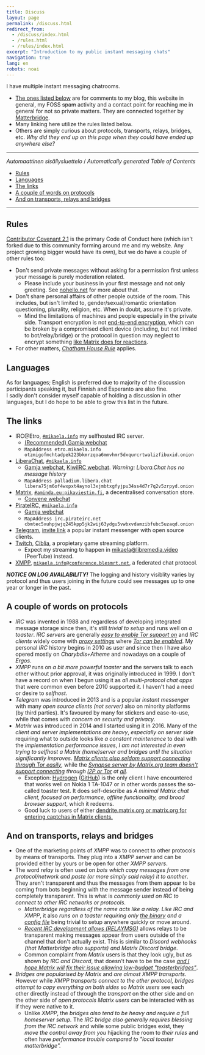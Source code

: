 ```yaml
---
title: Discuss
layout: page
permalink: /discuss.html
redirect_from:
  - /discuss/index.html
  - /rules.html
  - /rules/index.html
excerpt: "Introduction to my public instant messaging chats"
navigation: true
lang: en
robots: noai
---
```


I have multiple instant messaging chatrooms.

- [The ones listed below](#the-links) are for comments to my blog, this website
  in general, my FOSS <s>spam</s> activity and a contact point for reaching me
  in general for not so private matters. They are connected together by
  [Matterbridge](https://github.com/42wim/matterbridge/#matterbridge).
- Many linking here utilize the rules listed below.
- Others are simply curious about protocols, transports, relays, bridges, etc.
  _Why did they end up on this page when they could have ended up anywhere
  else?_

---

<!-- editorconfig-checker-disable -->
<!-- prettier-ignore-start -->

<!-- START doctoc generated TOC please keep comment here to allow auto update -->
<!-- DON'T EDIT THIS SECTION, INSTEAD RE-RUN doctoc TO UPDATE -->
<em lang="fi">Automaattinen sisällysluettelo</em> / <em lang="en">Automatically generated Table of Contents</em>

- [Rules](#rules)
- [Languages](#languages)
- [The links](#the-links)
- [A couple of words on protocols](#a-couple-of-words-on-protocols)
- [And on transports, relays and bridges](#and-on-transports-relays-and-bridges)

<!-- END doctoc generated TOC please keep comment here to allow auto update -->

<!-- prettier-ignore-end -->
<!-- editorconfig-checker-enable -->

---

## Rules

[Contributor Covenant 2.1](https://www.contributor-covenant.org/version/2/1/code_of_conduct/)
is the primary Code of Conduct here (which isn't forked due to this community
forming around me and my website. Any project growing bigger would have its
own), but we do have a couple of other rules too:

- Don't send private messages without asking for a permission first unless your
  message is purely moderation related.
  - Please include your business in your first message and not only greeting.
    See [nohello.net](https://nohello.net) for more about that.
- Don't share personal affairs of other people outside of the room. This
  includes, but isn't limited to, gender/sexual/romantic orientation
  questioning, plurality, religion, etc. When in doubt, assume it's private.
  - Mind the limitations of machines and people especially in the private side.
    Transport encryption is not
    [end-to-end encryption](https://en.wikipedia.org/wiki/End-to-end_encryption),
    which can be broken by a compromised client device (including, but not
    limited to bot/relay/bridge) or the protocol in question may neglect to
    encrypt something
    [like Matrix does for reactions](https://github.com/matrix-org/matrix-spec/issues/660).
- For other matters,
  [_Chatham House Rule_](https://www.chathamhouse.org/about-us/chatham-house-rule)
  applies.

## Languages

As for languages; English is preferred due to majority of the discussion
participants speaking it, but Finnish and Esperanto are also fine.<br> I sadly
don't consider myself capable of holding a discussion in other languages, but I
do hope to be able to grow this list in the future.

## The links

- IRC@Etro, [`#mikaela.info`](ircs://etro.mikaela.info:6697/#mikaela.info) my
  selfhosted IRC server.
  - [(Recommended) Gamja webchat](https://irc.etro.mikaela.info/#mikaela.info)
  - `MapAddress etro.mikaela.info otzmigofmchtadpek223bkmrzqoa6mmvhmr5dxqurcrtwalizfibuxid.onion`
- [LiberaChat], [`#mikaela.info`](ircs://irc.libera.chat:6697/#mikaela.info)
  - [Gamja webchat](https://web.libera.chat/gamja/#mikaela.info),
    [KiwiIRC webchat](https://web.libera.chat/#mikaela.info). _Warning:
    Libera.Chat has no message history_
  - `MapAddress palladium.libera.chat libera75jm6of4wxpxt4aynol3xjmbtxgfyjpu34ss4d7r7q2v5zrpyd.onion`
- [Matrix],
  [`#aminda.eu:pikaviestin.fi`](matrix:roomid/ruWhXaXgrPjaSSecvb:matrix.org?action=join&via=matrix.org&via=tedomum.net&via=pikaviestin.fi&via=beeper.com&via=envs.net),
  a decentralised conversation store.
  - [Convene webchat](https://letsconvene.im/app/#/join/%23mikaela.info:matrix.org)
- [PirateIRC], [`#mikaela.info`](ircs://irc.pirateirc.net:6697/#mikaela.info)
  - [Gamja webchat](https://webchat.pirateirc.net/)
  - `MapAddress irc.pirateirc.net cbmtec5xuhpjwjq245kpp5jk2wij63ydgu5vwbxvdamzibfubc5uzaqd.onion`
- [Telegram], [invite link](https://t.me/joinchat/OEuthjzmg60xNzA0) a popular
  instant messenger with open source clients.
- [Twitch], [Ciblia](https://twitch.tv/Ciblia), a propietary game streaming
  platform.
  - Expect my streaming to happen in
    [mikaela@libremedia.video](https://libremedia.video/accounts/mikaela/)
    (PeerTube) instead.
- [XMPP],
  [`mikaela.info@conference.blesmrt.net`](xmpp:mikaela.info@conference.blesmrt.net?join),
  a federated chat protocol.

[ergochat]: https://ergo.chat/
[liberachat]: https://libera.chat/
[nixnet irc]: https://docs.nixnet.services/IRC
[matrix]: https://matrix.org/
[pirateirc]: https://pirateirc.net/
[telegram]: https://telegram.org/
[twitch]: https://twitch.tv/
[xmpp]: https://xmpp.org/

**_NOTICE ON LOG AVAILABILITY!_** The logging and history visiblity varies by
protocol and thus users joining in the future could see messages up to one year
or longer in the past.

## A couple of words on protocols

- _IRC_ was invented in 1988 and regardless of developing integrated message
  storage since then, it's still _trivial to setup_ and runs well on _a
  toaster_. _IRC servers_ are generally
  _[easy to enable Tor support on](https://github.com/ergochat/ergo/blob/master/docs/MANUAL.md#tor)_
  and _IRC clients_ widely come with
  _[proxy settings](https://hexchat.readthedocs.io/en/latest/tips.html#tor)_
  where
  _[Tor can be enabled](https://weechat.org/files/doc/stable/weechat_user.en.html#irc_tor_sasl)_.
  My personal _IRC_ history begins in 2010 as user and since then I have also
  opered mostly on _Charybdis+Atheme_ and nowadays on a couple of _Ergos_.
- _XMPP_ runs on _a bit more powerful toaster_ and the servers talk to each
  other without prior approval, it was originally introduced in 1999. I don't
  have a record on when I begun using it as _all multi-protocol chat apps_ that
  were common even before 2010 supported it. I haven't had a need or desire to
  _selfhost_.
- _Telegram_ was introduced in 2013 and is a popular _instant messenger_ with
  many _open source clients (not server)_ also on minority platforms (by third
  parties). It's favoured by many for stickers and ease-to-use, while that comes
  with _concern on security and privacy_.
- _Matrix_ was introduced in 2014 and I started using it in 2016. Many of the
  _client and server implementations are heavy_, _especially on server side_
  requiring what to outside looks like _a constant maintenance_ to deal with the
  _implementation performance issues_, _I am not interested in even trying to
  selfhost a Matrix (home)server and bridges until the situation significantly
  improves_.
  _[Matrix clients also seldom support connecting through Tor easily](https://github.com/vector-im/element-meta/issues/200)_,
  while the
  _[Synapse server by Matrix.org team doesn't support connecting](https://github.com/matrix-org/synapse/issues/5152)
  through [I2P or Tor](https://github.com/matrix-org/synapse/issues/5455) at
  [all](https://github.com/matrix-org/synapse/issues/7088)_.
  - Exception: [Hydrogen](https://hydrogen.element.io)
    ([GitHub](https://github.com/vector-im/hydrogen-web)) is the only client I
    have encountered that works well on Nokia 1 TA-1047 or in other words passes
    the so-called toaster test. It does self-describe as _A minimal Matrix chat
    client, focused on performance, offline functionality, and broad browser
    support_, which it redeems.
  - Good luck to users of either
    [dendrite.matrix.org or matrix.org for entering captchas in Matrix clients.](https://github.com/matrix-org/matrix.org/issues/1314)

## And on transports, relays and bridges

- One of the marketing points of _XMPP_ was to connect to other protocols by
  means of transports. They plug into a _XMPP server_ and can be provided either
  by yours or be open for other _XMPP servers_.
- The word _relay_ is often used on _bots which copy messages from one
  protocol/network and paste (or more simply said relay) it to another_. They
  aren't transparent and thus the messages from them appear to be coming from
  bots beginning with the message sender instead of being completely
  transparent. This is what is _commonly used on IRC to connect to other IRC
  networks or protocols_.
  - _Matterbridge regardless of the name acts like a relay. Like IRC and XMPP_,
    it also _runs on a toaster requiring only
    [the binary](https://github.com/42wim/matterbridge/releases) and a
    [config file](https://gitea.blesmrt.net/mikaela/gist/src/branch/master/irc/matterbridge/matterbridge-example.toml)_
    being trivial to setup anywhere quickly or move around.
  - _[Recent IRC development allows (RELAYMSG)](https://github.com/ircv3/ircv3-specifications/pull/417)_
    allows relays to be transparent making messages appear from users outside of
    the channel that don't actually exist. This is similar to _Discord webhooks
    (that Matterbridge also supports) and Matrix Discord bridge_.
  - Common complaint from _Matrix_ users is that they look ugly, but as shown by
    _IRC and Discord_, that doesn't have to be the case
    _[and I hope Matrix will fix their issue allowing low-budget "toasterbridges"](https://github.com/matrix-org/matrix-spec/issues/840)_.
- _Bridges are popularised by Matrix_ and _are almost XMPP transports_. However
  while _XMPP transports connect to the other protocol, bridges attempt to copy
  everything on both sides_ so _Matrix users_ see each other directly instead of
  through the _transport_ on the other side and on the other side of _open
  protocols_ _Matrix users_ can be interacted with as if they were native to it.
  - Unlike _XMPP_, the _bridges also tend to be heavy and require a full
    homeserver setup._ The _IRC bridge also generally requires blessing from the
    IRC network_ and while some public bridges exist, they _move the control
    away from you_ hijacking the room to _their rules_ and often have
    _performance trouble compared to "local toaster matterbridge"._
